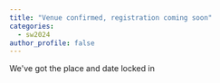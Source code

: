 ```yaml
---
title: "Venue confirmed, registration coming soon"
categories:
  - sw2024
author_profile: false
---
```

We've got the place and date locked in